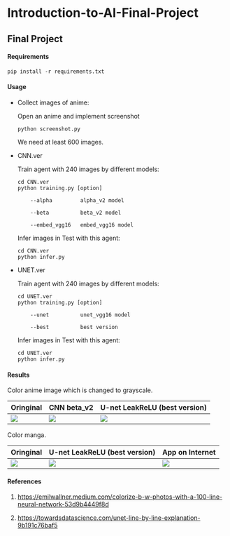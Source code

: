 # Introduction-to-AI-Final-Project

## Final Project

#### Requirements

```
pip install -r requirements.txt
```

#### Usage

- Collect images of anime:

	Open an anime and implement screenshot
	
	```
	python screenshot.py
	```
	
	We need at least 600 images.
	
- CNN.ver
	
	Train agent with 240 images by different models:
	
	```
	cd CNN.ver
	python training.py [option]
	
		--alpha			alpha_v2 model
		
		--beta			beta_v2 model
		
		--embed_vgg16	embed_vgg16 model
	```

	Infer images in Test with this agent:
	
	```
	cd CNN.ver
	python infer.py
	```

- UNET.ver
	
	Train agent with 240 images by different models:
	
	```
	cd UNET.ver
	python training.py [option]
	
		--unet			unet_vgg16 model
		
		--best			best version
	```

	Infer images in Test with this agent:
	
	```
	cd UNET.ver
	python infer.py
	```

#### Results

Color anime image which is changed to grayscale.

| Oringinal | CNN beta_v2 | U-net LeakReLU (best version) |
| -------- | -------- | -------- |
| ![](https://i.imgur.com/SQ7UFZk.png) | ![](https://i.imgur.com/64H01HC.png) | ![](https://i.imgur.com/1ybA7Qn.png) |

Color manga.

| Oringinal | U-net LeakReLU (best version) | App on Internet |
| -------- | -------- | -------- |
| ![](https://i.imgur.com/pWs4QKj.jpg)    | ![](https://i.imgur.com/BH6ko1e.jpg)     | ![](https://i.imgur.com/v8Nr2G9.png)    |

#### References

1. https://emilwallner.medium.com/colorize-b-w-photos-with-a-100-line-neural-network-53d9b4449f8d

2. https://towardsdatascience.com/unet-line-by-line-explanation-9b191c76baf5

